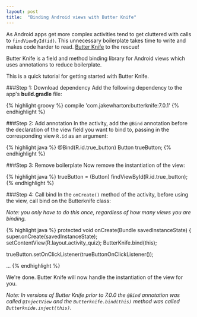 ```yaml
---
layout: post
title:  "Binding Android views with Butter Knife"
---
```


As Android apps get more complex activities tend to get cluttered with calls to `findViewById(id)`. This unnecessary boilerplate takes time to write and makes code harder to read. [Butter Knife] to the rescue!

Butter Knife is a field and method binding library for Android views which uses annotations to reduce boilerplate.

This is a quick tutorial for getting started with Butter Knife.

###Step 1: Download dependency
Add the following dependency to the app's **build.gradle** file:

{% highlight groovy %}
compile 'com.jakewharton:butterknife:7.0.1'
{% endhighlight %}

###Step 2: Add annotation
In the activity, add the `@Bind` annotation before the declaration of the view field you want to bind to, passing in the corresponding view `R.id` as an argument:

{% highlight java %}
@Bind(R.id.true_button)
Button trueButton;
{% endhighlight %}

###Step 3: Remove boilerplate
Now remove the instantiation of the view:

{% highlight java %}
trueButton = (Button) findViewById(R.id.true_button);
{% endhighlight %}


###Step 4: Call bind
In the `onCreate()` method of the activity, before using the view, call bind on the Butterknife class:

*Note: you only have to do this once, regardless of how many views you are binding.*

{% highlight java %}
protected void onCreate(Bundle savedInstanceState) {
  super.onCreate(savedInstanceState);
  setContentView(R.layout.activity_quiz);
  ButterKnife.bind(this);

  trueButton.setOnClickListener(trueButtonOnClickListener());

  ...
{% endhighlight %}

We're done. Butter Knife will now handle the instantiation of the view for you.

*Note: In versions of Butter Knife prior to 7.0.0 the `@Bind` annotation was called `@InjectView` and the `Butterknife.bind(this)` method was called `Butterknide.inject(this)`.*


[Butter Knife]: https://github.com/JakeWharton/butterknife
